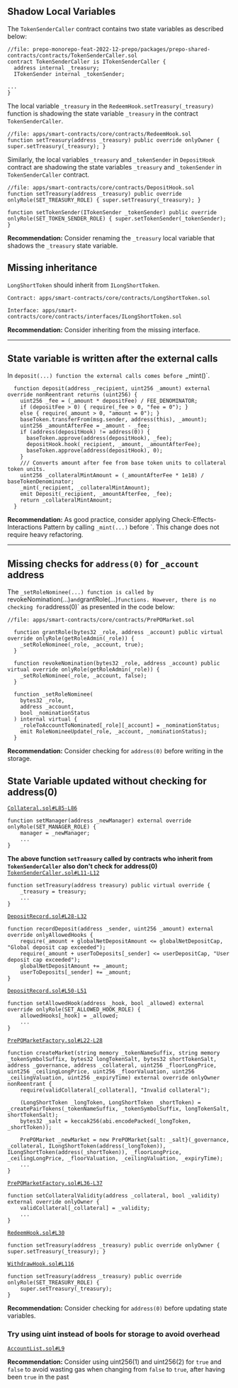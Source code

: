 ## Shadow Local Variables 

The `TokenSenderCaller` contract contains two state variables as described below:

```solidity
//file: prepo-monorepo-feat-2022-12-prepo/packages/prepo-shared-contracts/contracts/TokenSenderCaller.sol
contract TokenSenderCaller is ITokenSenderCaller {
  address internal _treasury;
  ITokenSender internal _tokenSender;

...
}
```

The local variable `_treasury` in the `RedeemHook.setTreasury(_treasury)`  function is shadowing the state variable `_treasury` in the contract `TokenSenderCaller`.

```solidity
//file: apps/smart-contracts/core/contracts/RedeemHook.sol
function setTreasury(address _treasury) public override onlyOwner { super.setTreasury(_treasury); }
```

Similarly, the local variables `_treasury` and `_tokenSender` in `DepositHook` contract are shadowing the state variables `_treasury`  and `_tokenSender` in `TokenSenderCaller` contract.


```solidity
//file: apps/smart-contracts/core/contracts/DepositHook.sol
function setTreasury(address _treasury) public override onlyRole(SET_TREASURY_ROLE) { super.setTreasury(_treasury); }

function setTokenSender(ITokenSender _tokenSender) public override onlyRole(SET_TOKEN_SENDER_ROLE) { super.setTokenSender(_tokenSender); }

```

**Recommendation:** Consider renaming the `_treasury` local variable that shadows the `_treasury` state variable.

## Missing inheritance

`LongShortToken` should inherit from `ILongShortToken`.

```
Contract: apps/smart-contracts/core/contracts/LongShortToken.sol

Interface: apps/smart-contracts/core/contracts/interfaces/ILongShortToken.sol
```

**Recommendation:** Consider inheriting from the missing interface.

---

## State variable is written after the external calls

In `deposit(...) function the external calls comes before `_mint()`. 

```solidity
  function deposit(address _recipient, uint256 _amount) external override nonReentrant returns (uint256) {
    uint256 _fee = (_amount * depositFee) / FEE_DENOMINATOR;
    if (depositFee > 0) { require(_fee > 0, "fee = 0"); }
    else { require(_amount > 0, "amount = 0"); }
    baseToken.transferFrom(msg.sender, address(this), _amount);
    uint256 _amountAfterFee = _amount - _fee;
    if (address(depositHook) != address(0)) {
      baseToken.approve(address(depositHook), _fee);
      depositHook.hook(_recipient, _amount, _amountAfterFee);
      baseToken.approve(address(depositHook), 0);
    }
    /// Converts amount after fee from base token units to collateral token units.
    uint256 _collateralMintAmount = (_amountAfterFee * 1e18) / baseTokenDenominator;
    _mint(_recipient, _collateralMintAmount);
    emit Deposit(_recipient, _amountAfterFee, _fee);
    return _collateralMintAmount;
  }
```

**Recommendation:** As good practice, consider applying Check-Effects-Interactions Pattern by calling `_mint(...)` before `. This change does not require heavy refactoring.

---

## Missing checks for `address(0)` for `_account` address

The `_setRoleNominee(...) function is called by `revokeNomination(...)` and `grantRole(...)` functions. However, there is no checking for `address(0)` as presented in the code below:


```solidity
//file: apps/smart-contracts/core/contracts/PrePOMarket.sol

  function grantRole(bytes32 _role, address _account) public virtual override onlyRole(getRoleAdmin(_role)) {
    _setRoleNominee(_role, _account, true);
  }

  function revokeNomination(bytes32 _role, address _account) public virtual override onlyRole(getRoleAdmin(_role)) {
    _setRoleNominee(_role, _account, false);
  }

  function _setRoleNominee(
    bytes32 _role,
    address _account,
    bool _nominationStatus
  ) internal virtual {
    _roleToAccountToNominated[_role][_account] = _nominationStatus;
    emit RoleNomineeUpdate(_role, _account, _nominationStatus);
  }
```
**Recommendation:** Consider checking for `address(0)` before writing in the storage.

## State Variable updated without checking for address(0)

[`Collateral.sol#L85-L86`](https://github.com/prepo-io/prepo-monorepo/blob/3541bc704ab185a969f300e96e2f744a572a3640/apps/smart-contracts/core/contracts/Collateral.sol#L85-L86)
```solidity
function setManager(address _newManager) external override onlyRole(SET_MANAGER_ROLE) {
    manager = _newManager;
    ...
}
```

**The above function `setTreasury` called by contracts who inherit from `TokenSenderCaller` also don't check for address(0)**
[`TokenSenderCaller.sol#L11-L12`](https://github.com/prepo-io/prepo-monorepo/blob/3541bc704ab185a969f300e96e2f744a572a3640/packages/prepo-shared-contracts/contracts/TokenSenderCaller.sol#L11-L12)
```solidity
function setTreasury(address treasury) public virtual override {
    _treasury = treasury;
    ...
}
```

[`DepositRecord.sol#L28-L32`](https://github.com/prepo-io/prepo-monorepo/blob/3541bc704ab185a969f300e96e2f744a572a3640/apps/smart-contracts/core/contracts/DepositRecord.sol#L28-L32)
```solidity
function recordDeposit(address _sender, uint256 _amount) external override onlyAllowedHooks {
    require(_amount + globalNetDepositAmount <= globalNetDepositCap, "Global deposit cap exceeded");
    require(_amount + userToDeposits[_sender] <= userDepositCap, "User deposit cap exceeded");
    globalNetDepositAmount += _amount;
    userToDeposits[_sender] += _amount;
}
```

[`DepositRecord.sol#L50-L51`](https://github.com/prepo-io/prepo-monorepo/blob/3541bc704ab185a969f300e96e2f744a572a3640/apps/smart-contracts/core/contracts/DepositRecord.sol#L50-L51)
```solidity
function setAllowedHook(address _hook, bool _allowed) external override onlyRole(SET_ALLOWED_HOOK_ROLE) {
    allowedHooks[_hook] = _allowed;
    ...
}
```

[`PrePOMarketFactory.sol#L22-L28`](https://github.com/prepo-io/prepo-monorepo/blob/3541bc704ab185a969f300e96e2f744a572a3640/apps/smart-contracts/core/contracts/PrePOMarketFactory.sol#L22-L28)
```solidity
function createMarket(string memory _tokenNameSuffix, string memory _tokenSymbolSuffix, bytes32 longTokenSalt, bytes32 shortTokenSalt, address _governance, address _collateral, uint256 _floorLongPrice, uint256 _ceilingLongPrice, uint256 _floorValuation, uint256 _ceilingValuation, uint256 _expiryTime) external override onlyOwner nonReentrant {
    require(validCollateral[_collateral], "Invalid collateral");

    (LongShortToken _longToken, LongShortToken _shortToken) = _createPairTokens(_tokenNameSuffix, _tokenSymbolSuffix, longTokenSalt, shortTokenSalt);
    bytes32 _salt = keccak256(abi.encodePacked(_longToken, _shortToken));

    PrePOMarket _newMarket = new PrePOMarket{salt: _salt}(_governance, _collateral, ILongShortToken(address(_longToken)), ILongShortToken(address(_shortToken)), _floorLongPrice, _ceilingLongPrice, _floorValuation, _ceilingValuation, _expiryTime);
    ...
}
```

[`PrePOMarketFactory.sol#L36-L37`](https://github.com/prepo-io/prepo-monorepo/blob/3541bc704ab185a969f300e96e2f744a572a3640/apps/smart-contracts/core/contracts/PrePOMarketFactory.sol#L36-L37)
```solidity
function setCollateralValidity(address _collateral, bool _validity) external override onlyOwner {
    validCollateral[_collateral] = _validity;
	...
}
```

[`RedeemHook.sol#L30`](https://github.com/prepo-io/prepo-monorepo/blob/3541bc704ab185a969f300e96e2f744a572a3640/apps/smart-contracts/core/contracts/RedeemHook.sol#L30)
```solidity
function setTreasury(address _treasury) public override onlyOwner { super.setTreasury(_treasury); }
```

[`WithdrawHook.sol#L116`](https://github.com/prepo-io/prepo-monorepo/blob/3541bc704ab185a969f300e96e2f744a572a3640/apps/smart-contracts/core/contracts/WithdrawHook.sol#L116)
```solidity
function setTreasury(address _treasury) public override onlyRole(SET_TREASURY_ROLE) {
    super.setTreasury(_treasury);
}
```
**Recommendation:** Consider checking for `address(0)` before updating state variables.

### Try using uint instead of bools for storage to avoid overhead

[`AccountList.sol#L9`](https://github.com/prepo-io/prepo-monorepo/blob/3541bc704ab185a969f300e96e2f744a572a3640/apps/smart-contracts/core/contracts/AccountList.sol#L9)

**Recommendation:** Consider using uint256(1) and uint256(2) for `true` and `false` to avoid wasting gas when changing from `false` to `true`, after having been `true` in the past